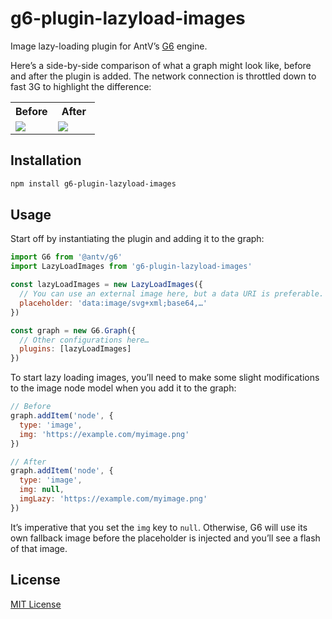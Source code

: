 # g6-plugin-lazyload-images

Image lazy-loading plugin for AntV’s [G6](https://github.com/antvis/G6) engine.

Here’s a side-by-side comparison of what a graph might look like, before and after the plugin is added. The network connection is throttled down to fast 3G to highlight the difference:

<table>
  <tr>
    <th width="50%">Before</th>
    <th width="50%">After</th>
  </tr>
  <tr>
    <td width="50%">
      <img src="https://files.ifvictr.com/2021/03/g6-plugin-lazyload-images-before.gif" />
    </td>
    <td width="50%">
      <img src="https://files.ifvictr.com/2021/03/g6-plugin-lazyload-images-after.gif" />
    </td>
  </tr>
</table>

## Installation

```bash
npm install g6-plugin-lazyload-images
```

## Usage

Start off by instantiating the plugin and adding it to the graph:

```js
import G6 from '@antv/g6'
import LazyLoadImages from 'g6-plugin-lazyload-images'

const lazyLoadImages = new LazyLoadImages({
  // You can use an external image here, but a data URI is preferable.
  placeholder: 'data:image/svg+xml;base64,…'
})

const graph = new G6.Graph({
  // Other configurations here…
  plugins: [lazyLoadImages]
})
```

To start lazy loading images, you’ll need to make some slight modifications to the image node model when you add it to the graph:

```js
// Before
graph.addItem('node', {
  type: 'image',
  img: 'https://example.com/myimage.png'
})

// After
graph.addItem('node', {
  type: 'image',
  img: null,
  imgLazy: 'https://example.com/myimage.png'
})
```

It’s imperative that you set the `img` key to `null`. Otherwise, G6 will use its own fallback image before the placeholder is injected and you’ll see a flash of that image.

## License

[MIT License](LICENSE.txt)
